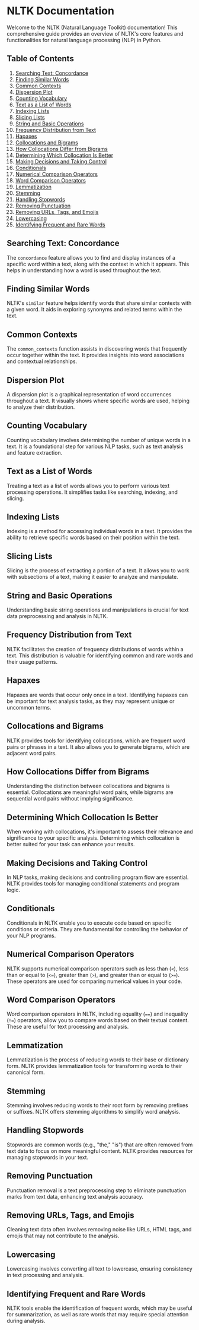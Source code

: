 # NLTK Documentation

Welcome to the NLTK (Natural Language Toolkit) documentation! This comprehensive guide provides an overview of NLTK's core features and functionalities for natural language processing (NLP) in Python.

## Table of Contents

1. [Searching Text: Concordance](#searching-text-concordance)
2. [Finding Similar Words](#finding-similar-words)
3. [Common Contexts](#common-contexts)
4. [Dispersion Plot](#dispersion-plot)
5. [Counting Vocabulary](#counting-vocabulary)
6. [Text as a List of Words](#text-as-a-list-of-words)
7. [Indexing Lists](#indexing-lists)
8. [Slicing Lists](#slicing-lists)
9. [String and Basic Operations](#string-and-basic-operations)
10. [Frequency Distribution from Text](#frequency-distribution-from-text)
11. [Hapaxes](#hapaxes)
12. [Collocations and Bigrams](#collocations-and-bigrams)
13. [How Collocations Differ from Bigrams](#how-collocations-differ-from-bigrams)
14. [Determining Which Collocation Is Better](#determining-which-collocation-is-better)
15. [Making Decisions and Taking Control](#making-decisions-and-taking-control)
16. [Conditionals](#conditionals)
17. [Numerical Comparison Operators](#numerical-comparison-operators)
18. [Word Comparison Operators](#word-comparison-operators)
19. [Lemmatization](#lemmatization)
20. [Stemming](#stemming)
21. [Handling Stopwords](#handling-stopwords)
22. [Removing Punctuation](#removing-punctuation)
23. [Removing URLs, Tags, and Emojis](#removing-urls-tags-and-emojis)
24. [Lowercasing](#lowercasing)
25. [Identifying Frequent and Rare Words](#identifying-frequent-and-rare-words)

## Searching Text: Concordance

The `concordance` feature allows you to find and display instances of a specific word within a text, along with the context in which it appears. This helps in understanding how a word is used throughout the text.

## Finding Similar Words

NLTK's `similar` feature helps identify words that share similar contexts with a given word. It aids in exploring synonyms and related terms within the text.

## Common Contexts

The `common_contexts` function assists in discovering words that frequently occur together within the text. It provides insights into word associations and contextual relationships.

## Dispersion Plot

A dispersion plot is a graphical representation of word occurrences throughout a text. It visually shows where specific words are used, helping to analyze their distribution.

## Counting Vocabulary

Counting vocabulary involves determining the number of unique words in a text. It is a foundational step for various NLP tasks, such as text analysis and feature extraction.

## Text as a List of Words

Treating a text as a list of words allows you to perform various text processing operations. It simplifies tasks like searching, indexing, and slicing.

## Indexing Lists

Indexing is a method for accessing individual words in a text. It provides the ability to retrieve specific words based on their position within the text.

## Slicing Lists

Slicing is the process of extracting a portion of a text. It allows you to work with subsections of a text, making it easier to analyze and manipulate.

## String and Basic Operations

Understanding basic string operations and manipulations is crucial for text data preprocessing and analysis in NLTK.

## Frequency Distribution from Text

NLTK facilitates the creation of frequency distributions of words within a text. This distribution is valuable for identifying common and rare words and their usage patterns.

## Hapaxes

Hapaxes are words that occur only once in a text. Identifying hapaxes can be important for text analysis tasks, as they may represent unique or uncommon terms.

## Collocations and Bigrams

NLTK provides tools for identifying collocations, which are frequent word pairs or phrases in a text. It also allows you to generate bigrams, which are adjacent word pairs.

## How Collocations Differ from Bigrams

Understanding the distinction between collocations and bigrams is essential. Collocations are meaningful word pairs, while bigrams are sequential word pairs without implying significance.

## Determining Which Collocation Is Better

When working with collocations, it's important to assess their relevance and significance to your specific analysis. Determining which collocation is better suited for your task can enhance your results.

## Making Decisions and Taking Control

In NLP tasks, making decisions and controlling program flow are essential. NLTK provides tools for managing conditional statements and program logic.

## Conditionals

Conditionals in NLTK enable you to execute code based on specific conditions or criteria. They are fundamental for controlling the behavior of your NLP programs.

## Numerical Comparison Operators

NLTK supports numerical comparison operators such as less than (`<`), less than or equal to (`<=`), greater than (`>`), and greater than or equal to (`>=`). These operators are used for comparing numerical values in your code.

## Word Comparison Operators

Word comparison operators in NLTK, including equality (`==`) and inequality (`!=`) operators, allow you to compare words based on their textual content. These are useful for text processing and analysis.

## Lemmatization

Lemmatization is the process of reducing words to their base or dictionary form. NLTK provides lemmatization tools for transforming words to their canonical form.

## Stemming

Stemming involves reducing words to their root form by removing prefixes or suffixes. NLTK offers stemming algorithms to simplify word analysis.

## Handling Stopwords

Stopwords are common words (e.g., "the," "is") that are often removed from text data to focus on more meaningful content. NLTK provides resources for managing stopwords in your text.

## Removing Punctuation

Punctuation removal is a text preprocessing step to eliminate punctuation marks from text data, enhancing text analysis accuracy.

## Removing URLs, Tags, and Emojis

Cleaning text data often involves removing noise like URLs, HTML tags, and emojis that may not contribute to the analysis.

## Lowercasing

Lowercasing involves converting all text to lowercase, ensuring consistency in text processing and analysis.

## Identifying Frequent and Rare Words

NLTK tools enable the identification of frequent words, which may be useful for summarization, as well as rare words that may require special attention during analysis.

